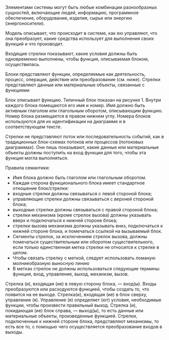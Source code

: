 
Элементами системы могут быть любые комбинации разнообразных сущностей, включающие людей, информацию, программное обеспечение, оборудование, изделия, сырье или энергию (энергоносители).

Модель описывает, что происходит в системе, как ею управляют, что она преобразует, какие средства
использует для выполнения своих функций и что производит.

Входящие стрелки показывают, какие условия должны быть одновременно
выполнены, чтобы функция, описываемая блоком, осуществилась.

Блоки представляют функции, определяемые как деятельность, процесс, операция, действие или преобразование (см. ниже). Стрелки представляют данные
или материальные объекты, связанные с функциями

Блок описывает функцию. Типичный блок показан на рисунке 1. Внутри каждого блока помещаются его имя и номер. Имя должно быть активным глаголом или глагольным оборотом,
описывающим функцию. Номер блока размещается в правом нижнем углу. Номера блоков используются для их идентификации на диаграмме и в соответствующем тексте.

Стрелки не представляют поток или последовательность событий, как в традиционных
блок-схемах потоков или процессов (потоковых диаграммах). Они лишь показывают, какие данные
или материальные объекты должны поступить на вход функции для того, чтобы эта функция могла
выполняться.

Правила семантики:
- Имя блока должно быть глаголом или
глагольным оборотом.
- Каждая сторона функционального блока
имеет стандартное отношение блок/стрелки:
- входные стрелки должны связываться с
левой стороной блока;
- управляющие стрелки должны связываться с верхней стороной блока;
- выходные стрелки должны связываться с
правой стороной блока;
- стрелки механизма (кроме стрелок вызова) должны указывать вверх и подключаться к
нижней стороне блока;
- стрелки вызова механизма должны указывать вниз, подключаться к нижней стороне блока,
и помечаться ссылкой на вызываемый блок.
- Сегменты стрелок, за исключением стрелок вызова, должны помечаться существительным
или оборотом существительного, если только единственная метка стрелки не относится к стрелке в
целом.
- Чтобы связать стрелку с меткой, следует использовать ломаную молниеобразную выносную
линию 
- В метках стрелок не должны использоваться следующие термины: функция, вход, управление, выход, механизм, вызов.


 Стрелка (и), входящая (ие) в левую сторону блока, — вход(ы). Входы преобразуются
или расходуются функцией, чтобы создать то, что появится на ее выходе. Стрелка(и), входящая (ие)
в блок сверху, управление (я). Управление (я) определяет (ют) условия, необходимые функции,
чтобы произвести правильный выход. Стрелка (и), покидающая (ие) блок справа, — выход(ы), то
есть данные или материальные объекты, произведенные функцией.
Стрелки, подключенные к нижней стороне блока, представляют механизмы, то есть все то, с
помощью чего осуществляется преобразование входов в выходы.